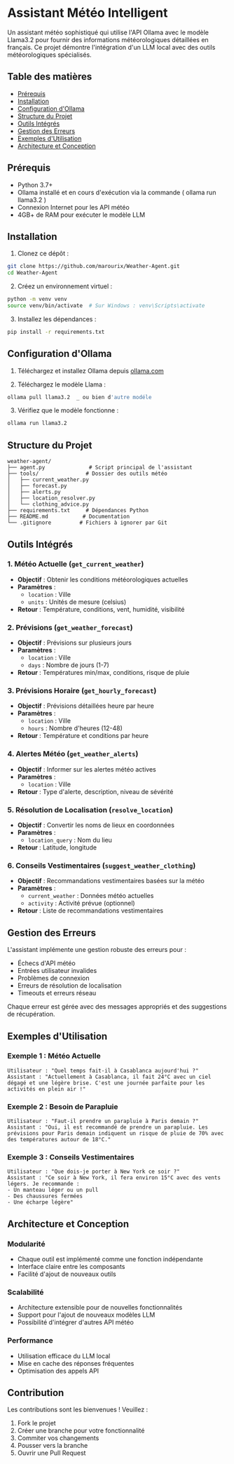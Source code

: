 # Assistant Météo Intelligent

Un assistant météo sophistiqué qui utilise l'API Ollama avec le modèle Llama3.2 pour fournir des informations météorologiques détaillées en français. Ce projet démontre l'intégration d'un LLM local avec des outils météorologiques spécialisés.

## Table des matières
- [Prérequis](#prérequis)
- [Installation](#installation)
- [Configuration d'Ollama](#configuration-dollama)
- [Structure du Projet](#structure-du-projet)
- [Outils Intégrés](#outils-intégrés)
- [Gestion des Erreurs](#gestion-des-erreurs)
- [Exemples d'Utilisation](#exemples-dutilisation)
- [Architecture et Conception](#architecture-et-conception)

## Prérequis

- Python 3.7+
- Ollama installé et en cours d'exécution via la commande ( ollama run llama3.2 )
- Connexion Internet pour les API météo
- 4GB+ de RAM pour exécuter le modèle LLM

## Installation

1. Clonez ce dépôt :
```bash
git clone https://github.com/marourix/Weather-Agent.git
cd Weather-Agent
```

2. Créez un environnement virtuel :
```bash
python -m venv venv
source venv/bin/activate  # Sur Windows : venv\Scripts\activate
```

3. Installez les dépendances :
```bash
pip install -r requirements.txt
```

## Configuration d'Ollama

1. Téléchargez et installez Ollama depuis [ollama.com](https://ollama.com)

2. Téléchargez le modèle Llama :
```bash
ollama pull llama3.2  _ ou bien d'autre modéle 
```

3. Vérifiez que le modèle fonctionne :
```bash
ollama run llama3.2 
```

## Structure du Projet

```
weather-agent/
├── agent.py              # Script principal de l'assistant
├── tools/               # Dossier des outils météo
│   ├── current_weather.py
│   ├── forecast.py
│   ├── alerts.py
│   ├── location_resolver.py
│   └── clothing_advice.py
├── requirements.txt     # Dépendances Python
├── README.md           # Documentation
└── .gitignore         # Fichiers à ignorer par Git
```

## Outils Intégrés

### 1. Météo Actuelle (`get_current_weather`)
- **Objectif** : Obtenir les conditions météorologiques actuelles
- **Paramètres** : 
  - `location` : Ville
  - `units` : Unités de mesure (celsius)
- **Retour** : Température, conditions, vent, humidité, visibilité

### 2. Prévisions (`get_weather_forecast`)
- **Objectif** : Prévisions sur plusieurs jours
- **Paramètres** :
  - `location` : Ville
  - `days` : Nombre de jours (1-7)
- **Retour** : Températures min/max, conditions, risque de pluie

### 3. Prévisions Horaire (`get_hourly_forecast`)
- **Objectif** : Prévisions détaillées heure par heure
- **Paramètres** :
  - `location` : Ville
  - `hours` : Nombre d'heures (12-48)
- **Retour** : Température et conditions par heure

### 4. Alertes Météo (`get_weather_alerts`)
- **Objectif** : Informer sur les alertes météo actives
- **Paramètres** :
  - `location` : Ville
- **Retour** : Type d'alerte, description, niveau de sévérité

### 5. Résolution de Localisation (`resolve_location`)
- **Objectif** : Convertir les noms de lieux en coordonnées
- **Paramètres** :
  - `location_query` : Nom du lieu
- **Retour** : Latitude, longitude

### 6. Conseils Vestimentaires (`suggest_weather_clothing`)
- **Objectif** : Recommandations vestimentaires basées sur la météo
- **Paramètres** :
  - `current_weather` : Données météo actuelles
  - `activity` : Activité prévue (optionnel)
- **Retour** : Liste de recommandations vestimentaires

## Gestion des Erreurs

L'assistant implémente une gestion robuste des erreurs pour :
- Échecs d'API météo
- Entrées utilisateur invalides
- Problèmes de connexion
- Erreurs de résolution de localisation
- Timeouts et erreurs réseau

Chaque erreur est gérée avec des messages appropriés et des suggestions de récupération.


## Exemples d'Utilisation

### Exemple 1 : Météo Actuelle
```
Utilisateur : "Quel temps fait-il à Casablanca aujourd'hui ?"
Assistant : "Actuellement à Casablanca, il fait 24°C avec un ciel dégagé et une légère brise. C'est une journée parfaite pour les activités en plein air !"
```

### Exemple 2 : Besoin de Parapluie
```
Utilisateur : "Faut-il prendre un parapluie à Paris demain ?"
Assistant : "Oui, il est recommandé de prendre un parapluie. Les prévisions pour Paris demain indiquent un risque de pluie de 70% avec des températures autour de 18°C."
```

### Exemple 3 : Conseils Vestimentaires
```
Utilisateur : "Que dois-je porter à New York ce soir ?"
Assistant : "Ce soir à New York, il fera environ 15°C avec des vents légers. Je recommande :
- Un manteau léger ou un pull
- Des chaussures fermées
- Une écharpe légère"
```

## Architecture et Conception

### Modularité
- Chaque outil est implémenté comme une fonction indépendante
- Interface claire entre les composants
- Facilité d'ajout de nouveaux outils

### Scalabilité
- Architecture extensible pour de nouvelles fonctionnalités
- Support pour l'ajout de nouveaux modèles LLM
- Possibilité d'intégrer d'autres API météo

### Performance
- Utilisation efficace du LLM local
- Mise en cache des réponses fréquentes
- Optimisation des appels API

## Contribution

Les contributions sont les bienvenues ! Veuillez :
1. Fork le projet
2. Créer une branche pour votre fonctionnalité
3. Commiter vos changements
4. Pousser vers la branche
5. Ouvrir une Pull Request

